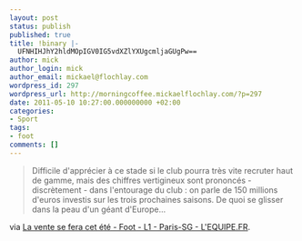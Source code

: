 ```yaml
---
layout: post
status: publish
published: true
title: !binary |-
  UFNHIHJhY2hldMOpIGV0IG5vdXZlYXUgcmljaGUgPw==
author: mick
author_login: mick
author_email: mickael@flochlay.com
wordpress_id: 297
wordpress_url: http://morningcoffee.mickaelflochlay.com/?p=297
date: 2011-05-10 10:27:00.000000000 +02:00
categories:
- Sport
tags:
- foot
comments: []
---
```

<blockquote>Difficile d'apprécier à ce stade si le club pourra très vite recruter haut de gamme, mais des chiffres vertigineux sont prononcés - discrètement - dans l'entourage du club : on parle de 150 millions d'euros investis sur les trois prochaines saisons. De quoi se glisser dans la peau d'un géant d'Europe...</blockquote>
via <a href="http://www.lequipe.fr/Football/breves2011/20110510_100154_la-vente-se-fera-cet-ete.html">La vente se fera cet été - Foot - L1 - Paris-SG - L'EQUIPE.FR</a>.

